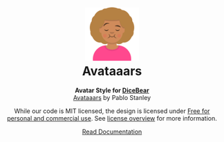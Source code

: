 <h1 align="center"><img src="./tests/svg/0.svg" width="124" /> <br />Avataaars</h1>
<p align="center">
  <strong>Avatar Style for <a href="https://dicebear.com/">DiceBear</a></strong><br />
    <a href="https://avataaars.com/">Avataaars</a>
    by Pablo Stanley
</p>

<p align="center">
  While our code is MIT licensed, the design is licensed under
    <a href="https://avataaars.com/">Free for personal and commercial use</a>.
  See <a href="https://dicebear.com/licenses">license overview</a> for more information.
</p>

<p align="center">
  <a href="https://dicebear.com/styles/avataaars">
    Read Documentation
  </a>
</p>
